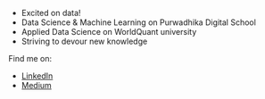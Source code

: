 - Excited on data!
- Data Science & Machine Learning on Purwadhika Digital School
- Applied Data Science on WorldQuant university
- Striving to devour new knowledge

Find me on:
- [LinkedIn](https://www.linkedin.com/in/24azzarya/)
- [Medium](https://medium.com/@chrisayudha08)
<!---
chrisayudha08/chrisayudha08 is a ✨ special ✨ repository because its `README.md` (this file) appears on your GitHub profile.
You can click the Preview link to take a look at your changes.
--->
